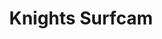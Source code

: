 ---
layout: child_layout/surfcams_item
title: Knights Surfcam
permalink: /surfcams/knights/paid/
user_type: paid
theme: theme-paid
focus_video_widget: true
---